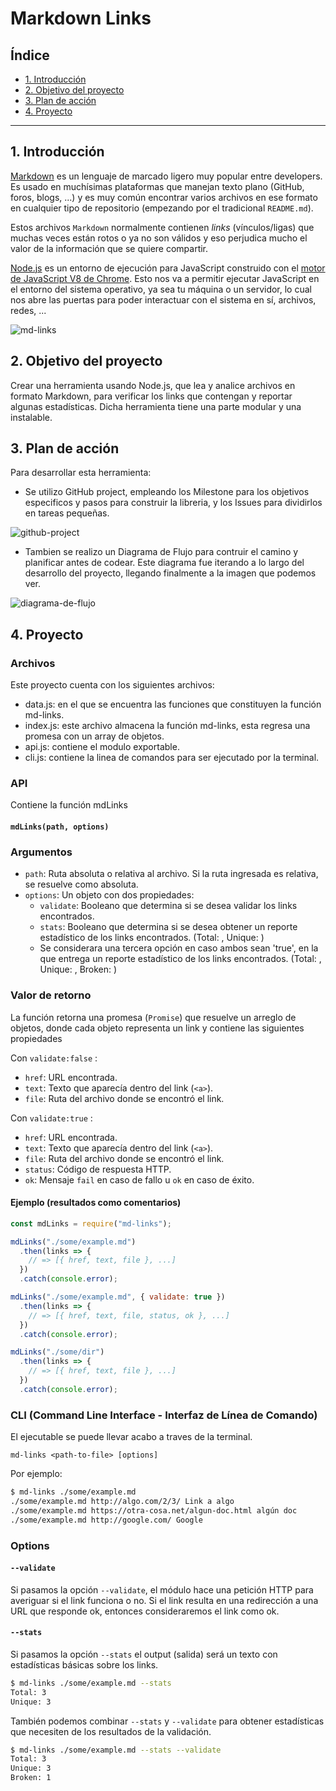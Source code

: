 # Markdown Links

## Índice

* [1. Introducción](#1-introducción)
* [2. Objetivo del proyecto](#2-objetivo-del-rpyecto)
* [3. Plan de acción](#3-plan-de-acción)
* [4. Proyecto](#5-proyecto)

***

## 1. Introducción

[Markdown](https://es.wikipedia.org/wiki/Markdown) es un lenguaje de marcado
ligero muy popular entre developers. Es usado en muchísimas plataformas que
manejan texto plano (GitHub, foros, blogs, ...) y es muy común
encontrar varios archivos en ese formato en cualquier tipo de repositorio
(empezando por el tradicional `README.md`).

Estos archivos `Markdown` normalmente contienen _links_ (vínculos/ligas) que
muchas veces están rotos o ya no son válidos y eso perjudica mucho el valor de
la información que se quiere compartir.

[Node.js](https://nodejs.org/es/) es un entorno de ejecución para JavaScript
construido con el [motor de JavaScript V8 de Chrome](https://developers.google.com/v8/).
Esto nos va a permitir ejecutar JavaScript en el entorno del sistema operativo,
ya sea tu máquina o un servidor, lo cual nos abre las puertas para poder
interactuar con el sistema en sí, archivos, redes, ...

![md-links](./img/img-links.jpeg)

## 2. Objetivo del proyecto

Crear una herramienta usando Node.js, que lea y analice archivos en formato Markdown, para 
verificar los links que contengan y reportar algunas estadísticas. Dicha herramienta tiene una 
parte modular y una instalable.

## 3. Plan de acción

Para desarrollar esta herramienta: 
 - Se utilizo GitHub project, empleando los Milestone para los objetivos especificos y pasos para 
 construir la libreria, y los Issues para dividirlos en tareas pequeñas.

 ![github-project](./img/gihub-project.png)

 - Tambien se realizo un Diagrama de Flujo para contruir el camino y planificar antes de codear. Este 
 diagrama fue iterando a lo largo del desarrollo del proyecto, llegando finalmente a la imagen que 
 podemos ver.

 ![diagrama-de-flujo](./img/diagrama-de-flujo.png)

## 4. Proyecto

### Archivos
    
Este proyecto cuenta con los siguientes archivos:

- data.js: en el que se encuentra las funciones que constituyen la función md-links.
- index.js: este archivo almacena la función md-links, esta regresa una promesa con un array de objetos.
- api.js: contiene el modulo exportable.
- cli.js: contiene la linea de comandos para ser ejecutado por la terminal. 


### API

Contiene la función mdLinks

#### `mdLinks(path, options)`

### Argumentos

* `path`: Ruta absoluta o relativa al archivo.
Si la ruta ingresada es relativa, se resuelve como absoluta.
* `options`: Un objeto con dos propiedades:
  - `validate`: Booleano que determina si se desea validar los links
    encontrados.
  - `stats`: Booleano que determina si se desea obtener un reporte estadístico de los links
    encontrados. (Total:  , Unique:   )
  - Se considerara una tercera opción en caso ambos sean 'true', en la que entrega un reporte estadístico de los links
   encontrados.  (Total:  , Unique:  , Broken:   )


### Valor de retorno

La función retorna una promesa (`Promise`) que resuelve un arreglo de objetos, donde cada objeto representa un link y contiene
las siguientes propiedades

Con `validate:false` :

* `href`: URL encontrada.
* `text`: Texto que aparecía dentro del link (`<a>`).
* `file`: Ruta del archivo donde se encontró el link.

Con `validate:true` :

* `href`: URL encontrada.
* `text`: Texto que aparecía dentro del link (`<a>`).
* `file`: Ruta del archivo donde se encontró el link.
* `status`: Código de respuesta HTTP.
* `ok`: Mensaje `fail` en caso de fallo u `ok` en caso de éxito.

#### Ejemplo (resultados como comentarios)

```js
const mdLinks = require("md-links");

mdLinks("./some/example.md")
  .then(links => {
    // => [{ href, text, file }, ...]
  })
  .catch(console.error);

mdLinks("./some/example.md", { validate: true })
  .then(links => {
    // => [{ href, text, file, status, ok }, ...]
  })
  .catch(console.error);

mdLinks("./some/dir")
  .then(links => {
    // => [{ href, text, file }, ...]
  })
  .catch(console.error);
```

### CLI (Command Line Interface - Interfaz de Línea de Comando)

El ejecutable se puede llevar acabo a traves de la terminal.

`md-links <path-to-file> [options]`

Por ejemplo:

```sh
$ md-links ./some/example.md
./some/example.md http://algo.com/2/3/ Link a algo
./some/example.md https://otra-cosa.net/algun-doc.html algún doc
./some/example.md http://google.com/ Google
```

### Options

#### `--validate`

Si pasamos la opción `--validate`, el módulo hace una petición HTTP para
averiguar si el link funciona o no. Si el link resulta en una redirección a una
URL que responde ok, entonces consideraremos el link como ok.

#### `--stats`

Si pasamos la opción `--stats` el output (salida) será un texto con estadísticas
básicas sobre los links.

```sh
$ md-links ./some/example.md --stats
Total: 3
Unique: 3
```

También podemos combinar `--stats` y `--validate` para obtener estadísticas que
necesiten de los resultados de la validación.

```sh
$ md-links ./some/example.md --stats --validate
Total: 3
Unique: 3
Broken: 1
```
